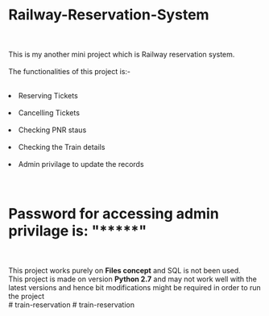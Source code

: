 # Railway-Reservation-System
<br><br>
This is my another mini project which is Railway reservation system.
<br>
<br>
The functionalities of this project is:-
<br>
<br>
<li>Reserving Tickets</li>
<br>
<li>Cancelling Tickets</li>
<br>
<li>Checking PNR staus</li>
<br>
<li>Checking the Train details</li>
<br>
<li>Admin privilage to update the records</li> 
<br>
<br>
<h1><b>Password for accessing admin privilage is: "*****"</b></h1>
<br><br>
  This project works purely on <b>Files concept</b> and SQL is not been used.
  <br>
  This project is made on version <b> Python 2.7</b> and may not work well with the latest versions and hence bit modifications might be required in order to run the project<br>
# train-reservation
# train-reservation
